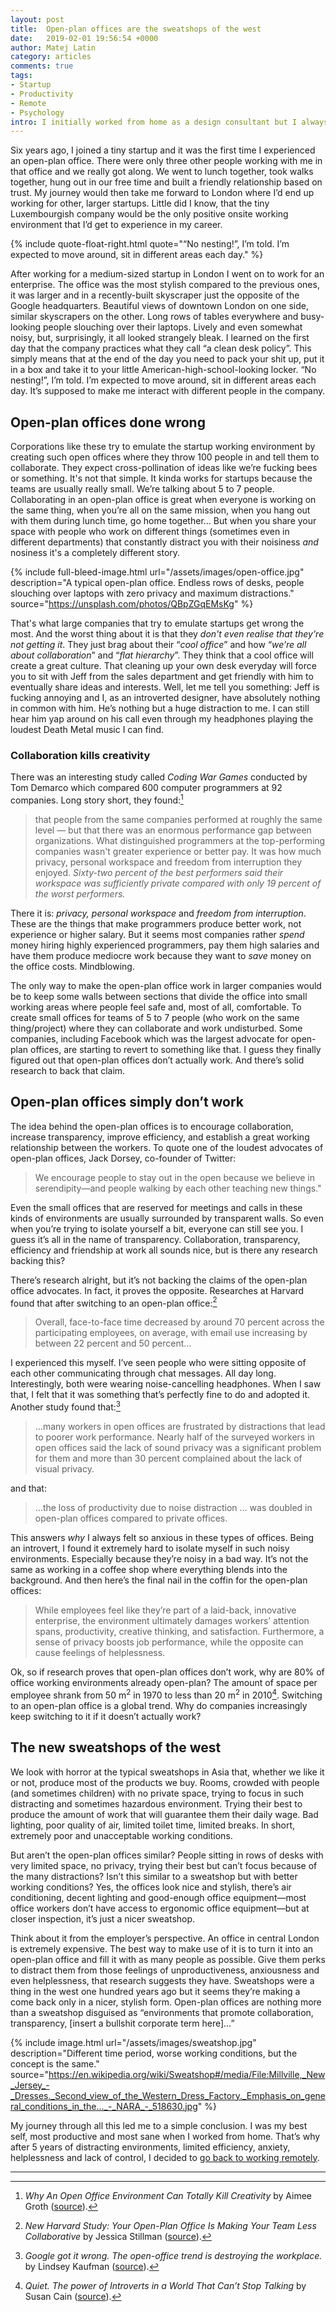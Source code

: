 ```yaml
---
layout: post
title:  Open-plan offices are the sweatshops of the west
date:   2019-02-01 19:56:54 +0000
author: Matej Latin
category: articles
comments: true
tags:
- Startup
- Productivity
- Remote
- Psychology
intro: I initially worked from home as a design consultant but I always wanted to work in a full-time, on-site position. So I traded the comfort of home for a small office in a cosy little town in Luxembourg. 
---
```


Six years ago, I joined a tiny startup and it was the first time I experienced an open-plan office. There were only three other people working with me in that office and we really got along. We went to lunch together, took walks together, hung out in our free time and built a friendly relationship based on trust. My journey would then take me forward to London where I’d end up working for other, larger startups. Little did I know, that the tiny Luxembourgish company would be the only positive onsite working environment that I’d get to experience in my career.

{% include quote-float-right.html quote="“No nesting!”, I’m told. I’m expected to move around, sit in different areas each day." %}

<p class="force-indent">
After working for a medium-sized startup in London I went on to work for an enterprise. The office was the most stylish compared to the previous ones, it was larger and in a recently-built skyscraper just the opposite of the Google headquarters. Beautiful views of downtown London on one side, similar skyscrapers on the other. Long rows of tables everywhere and busy-looking people slouching over their laptops. Lively and even somewhat noisy, but, surprisingly, it all looked strangely bleak. I learned on the first day that the company practices what they call “a clean desk policy”. This simply means that at the end of the day you need to pack your shit up, put it in a box and take it to your little American-high-school-looking locker. “No nesting!”, I’m told. I’m expected to move around, sit in different areas each day. It’s supposed to make me interact with different people in the company. 
</p>

## Open-plan offices done wrong
Corporations like these try to emulate the startup working environment by creating such open offices where they throw 100 people in and tell them to collaborate. They expect cross-pollination of ideas like we’re fucking bees or something. It's not that simple. It kinda works for startups because the teams are usually really small. We’re talking about 5 to 7 people. Collaborating in an open-plan office is great when everyone is working on the same thing, when you’re all on the same mission, when you hang out with them during lunch time, go home together… But when you share your space with people who work on different things (sometimes even in different departments) that constantly distract you with their noisiness *and* nosiness it's a completely different story. 

{% include full-bleed-image.html url="/assets/images/open-office.jpg" description="A typical open-plan office. Endless rows of desks, people slouching over laptops with zero privacy and maximum distractions." source="https://unsplash.com/photos/QBpZGqEMsKg" %}

That's what large companies that try to emulate startups get wrong the most. And the worst thing about it is that they *don't even realise that they're not getting it*. They just brag about their “*cool office*” and how “*we’re all about collaboration*” and “*flat hierarchy*”. They think that a cool office will create a great culture. That cleaning up your own desk everyday will force you to sit with Jeff from the sales department and get friendly with him to eventually share ideas and interests. Well, let me tell you something: Jeff is fucking annoying and I, as an introverted designer, have absolutely nothing in common with him. He’s nothing but a huge distraction to me. I can still hear him yap around on his call even through my headphones playing the loudest Death Metal music I can find.

### Collaboration kills creativity
There was an interesting study called *Coding War Games* conducted by Tom Demarco which compared 600 computer programmers at 92 companies. Long story short, they found:[^1]

>that people from the same companies performed at roughly the same level — but that there was an enormous performance gap between organizations. What distinguished programmers at the top-performing companies wasn't greater experience or better pay. It was how much privacy, personal workspace and freedom from interruption they enjoyed. *Sixty-two percent of the best performers said their workspace was sufficiently private compared with only 19 percent of the worst performers.*

There it is: *privacy, personal workspace* and *freedom from interruption*. These are the things that make programmers produce better work, not experience or higher salary. But it seems most companies rather *spend* money hiring highly experienced programmers, pay them high salaries and have them produce mediocre work because they want to *save* money on the office costs. Mindblowing.

The only way to make the open-plan office work in larger companies would be to keep some walls between sections that divide the office into small working areas where people feel safe and, most of all, comfortable. To create small offices for teams of 5 to 7 people (who work on the same thing/project) where they can collaborate and work undisturbed. Some companies, including Facebook which was the largest advocate for open-plan offices, are starting to revert to something like that. I guess they finally figured out that open-plan offices don’t actually work. And there’s solid research to back that claim.

## Open-plan offices simply don’t work
The idea behind the open-plan offices is to encourage collaboration, increase transparency, improve efficiency, and establish a great working relationship between the workers. To quote one of the loudest advocates of open-plan offices, Jack Dorsey, co-founder of Twitter:

> We encourage people to stay out in the open because we believe in serendipity—and people walking by each other teaching new things."  

Even the small offices that are reserved for meetings and calls in these kinds of environments are usually surrounded by transparent walls. So even when you’re trying to isolate yourself a bit, everyone can still see you. I guess it’s all in the name of transparency. Collaboration, transparency, efficiency and friendship at work all sounds nice, but is there any research backing this?

There’s research alright, but it’s not backing the claims of the open-plan office advocates. In fact, it proves the opposite. Researches at Harvard found that after switching to an open-plan office:[^2]

> Overall, face-to-face time decreased by around 70 percent across the participating employees, on average, with email use increasing by between 22 percent and 50 percent…   

I experienced this myself. I’ve seen people who were sitting opposite of each other communicating through chat messages. All day long. Interestingly, both were wearing noise-cancelling headphones. When I saw that, I felt that it was something that’s perfectly fine to do and adopted it. Another study found that:[^3]

> …many workers in open offices are frustrated by distractions that lead to poorer work performance. Nearly half of the surveyed workers in open offices said the lack of sound privacy was a significant problem for them and more than 30 percent complained about the lack of visual privacy.  

and that:

> …the loss of productivity due to noise distraction … was doubled in open-plan offices compared to private offices.  

This answers *why* I always felt so anxious in these types of offices. Being an introvert, I found it extremely hard to isolate myself in such noisy environments. Especially because they’re noisy in a bad way. It’s not the same as working in a coffee shop where everything blends into the background. And then here’s the final nail in the coffin for the open-plan offices:

> While employees feel like they’re part of a laid-back, innovative enterprise, the environment ultimately damages workers’ attention spans, productivity, creative thinking, and satisfaction.  Furthermore, a sense of privacy boosts job performance, while the opposite can cause feelings of helplessness.  

Ok, so if research proves that open-plan offices don’t work, why are 80% of office working environments already open-plan? The amount of space per employee shrank from 50 m<sup>2</sup> in 1970 to less than 20 m<sup>2</sup> in 2010[^4]. Switching to an open-plan office is a global trend. Why do companies increasingly keep switching to it if it doesn’t actually work?

## The new sweatshops of the west
We look with horror at the typical sweatshops in Asia that, whether we like it or not, produce most of the products we buy. Rooms, crowded with people (and sometimes children) with no private space, trying to focus in such distracting and sometimes hazardous environment. Trying their best to produce the amount of work that will guarantee them their daily wage. Bad lighting, poor quality of air, limited toilet time, limited breaks. In short, extremely poor and unacceptable working conditions.


But aren’t the open-plan offices similar? People sitting in rows of desks with very limited space, no privacy, trying their best but can’t focus because of the many distractions? Isn’t this similar to a sweatshop but with better working conditions? Yes, the offices look nice and stylish, there’s air conditioning, decent lighting and good-enough office equipment—most office workers don’t have access to ergonomic office equipment—but at closer inspection, it’s just a nicer sweatshop.

Think about it from the employer’s perspective. An office in central London is extremely expensive. The best way to make use of it is to turn it into an open-plan office and fill it with as many people as possible. Give them perks to distract them from those feelings of unproductiveness, anxiousness and even helplessness, that research suggests they have. Sweatshops were a thing in the west one hundred years ago but it seems they’re making a come back only in a nicer, stylish form. Open-plan offices are nothing more than a sweatshop disguised as “environments that promote collaboration, transparency, [insert a bullshit corporate term here]…”

{% include image.html url="/assets/images/sweatshop.jpg" description="Different time period, worse working conditions, but the concept is the same." source="https://en.wikipedia.org/wiki/Sweatshop#/media/File:Millville,_New_Jersey_-_Dresses._Second_view_of_the_Western_Dress_Factory._Emphasis_on_general_conditions_in_the..._-_NARA_-_518630.jpg" %}

My journey through all this led me to a simple conclusion. I was my best self, most productive and most sane when I worked from home. That’s why after 5 years of distracting environments, limited efficiency, anxiety, helplessness and lack of control, I decided to [go back to working remotely]( https://matejlatin.co.uk/personal-notes/2018/05/24/going-back-to-working-remotely/).

---

[^1]: *Why An Open Office Environment Can Totally Kill Creativity* by Aimee Groth ([source](https://www.businessinsider.com/why-an-open-office-environment-can-totally-kill-creativity-2012-1?r=US&IR=T)). 
[^2]: *New Harvard Study: Your Open-Plan Office Is Making Your Team Less Collaborative* by Jessica Stillman ([source](https://www.inc.com/jessica-stillman/new-harvard-study-you-open-plan-office-is-making-your-team-less-collaborative.html)). 
[^3]: *Google got it wrong. The open-office trend is destroying the workplace.* by Lindsey Kaufman ([source](https://www.washingtonpost.com/posteverything/wp/2014/12/30/google-got-it-wrong-the-open-office-trend-is-destroying-the-workplace/?noredirect=on&utm_term=.aaaabe89c4ba)). 
[^4]: *Quiet. The power of Introverts in a World That Can’t Stop Talking* by Susan Cain ([source](https://www.goodreads.com/book/show/17204619-quiet)). 